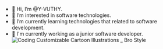 - 👋 Hi, I’m @Y-VUTHY.
- 👀 I’m interested in software technologies.
- 🌱 I’m currently learning technologies that related to software development. 
- 💞️ I'm currently working as a junior software developer.
![Coding Customizable Cartoon Illustrations _ Bro Style](https://user-images.githubusercontent.com/110651648/226612431-7330c26f-3994-492f-a6c6-e45f7c591907.png)
